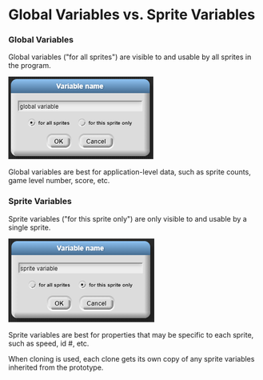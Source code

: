 # Global Variables vs. Sprite Variables

### Global Variables

Global variables ("for all sprites") are visible to and usable by all sprites in the program.

![](../.gitbook/assets/Global.PNG)

Global variables are best for application-level data, such as sprite counts, game level number, score, etc.

### Sprite Variables

Sprite variables ("for this sprite only") are only visible to and usable by a single sprite.

![](../.gitbook/assets/sprite.PNG)

Sprite variables are best for properties that may be specific to each sprite, such as speed, id #, etc.

When cloning is used, each clone gets its own copy of any sprite variables inherited from the prototype.
